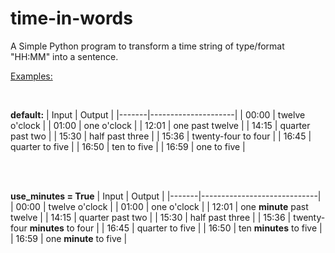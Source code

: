 # time-in-words
A Simple Python program to transform a time string of type/format "HH:MM" into a sentence.   

<ins>Examples:</ins>

<br>

**default:**
| Input | Output              |
|-------|---------------------|
| 00:00 | twelve o'clock      |
| 01:00 | one o'clock         |
| 12:01 | one past twelve     |
| 14:15 | quarter past two    |
| 15:30 | half past three     |
| 15:36 | twenty-four to four |
| 16:45 | quarter to five     |
| 16:50 | ten to five         |
| 16:59 | one to five         |

<br>
<br>

**use_minutes = True**
| Input | Output                      |
|-------|-----------------------------|
| 00:00 | twelve o'clock              |
| 01:00 | one o'clock                 |
| 12:01 | one **minute** past twelve      |
| 14:15 | quarter past two            |
| 15:30 | half past three             |
| 15:36 | twenty-four **minutes** to four |
| 16:45 | quarter to five             |
| 16:50 | ten **minutes** to five         |
| 16:59 | one **minute** to five          |